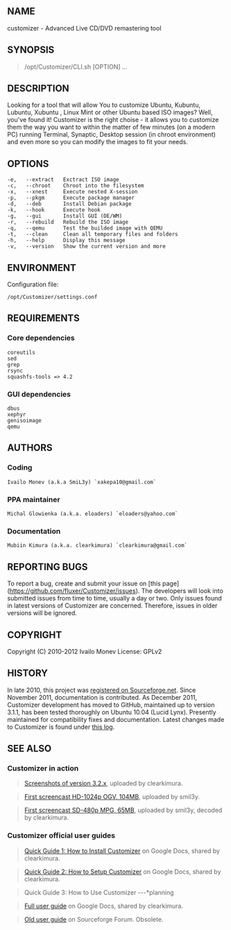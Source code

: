 ## NAME

customizer - Advanced Live CD/DVD remastering tool

	
	
## SYNOPSIS

> /opt/Customizer/CLI.sh \[OPTION\] ...



## DESCRIPTION

Looking for a tool that will allow You to customize Ubuntu, Kubuntu, Lubuntu, Xubuntu ,
Linux Mint or  other Ubuntu based ISO images? Well, you've found it! Customizer is the
right choise - it allows you to customize them the way you want to within the matter of
few minutes (on a modern PC) running Terminal, Synaptic, Desktop session (in chroot
environment) and even more so you can modify the images to fit your needs.

	
	
## OPTIONS

    -e,   --extract   Exctract ISO image
    -c,   --chroot    Chroot into the filesystem
    -x,   --xnest     Execute nested X-session
    -p,   --pkgm      Execute package manager
    -d,   --deb       Install Debian package
    -k,   --hook      Execute hook
    -g,   --gui       Install GUI (DE/WM)
    -r,   --rebuild   Rebuild the ISO image
    -q,   --qemu      Test the builded image with QEMU
    -t,   --clean     Clean all temporary files and folders
    -h,   --help      Display this message
    -v,   --version   Show the current version and more



## ENVIRONMENT

Configuration file:
	
	/opt/Customizer/settings.conf 

## REQUIREMENTS

### Core dependencies
    coreutils
    sed
    grep
    rsync
    squashfs-tools => 4.2

### GUI dependencies
    dbus
    xephyr
    genisoimage
    qemu



## AUTHORS

### Coding
    Ivailo Monev (a.k.a SmiL3y) `xakepa10@gmail.com`
    
### PPA maintainer
    Michal Glowienka (a.k.a. eloaders) `eloaders@yahoo.com`
    
### Documentation
    Mubiin Kimura (a.k.a. clearkimura) `clearkimura@gmail.com`



## REPORTING BUGS

To report a bug, create and submit your issue on [this page] (https://github.com/fluxer/Customizer/issues). The developers will look
into submitted issues from time to time, usually a day or two. Only issues found in
latest versions of Customizer are concerned. Therefore, issues in older versions will
be ignored.



## COPYRIGHT
    
Copyright (C) 2010-2012  Ivailo Monev
License: GPLv2



## HISTORY

In late 2010, this project was [registered on Sourceforge.net](http://sourceforge.net/projects/u-customizer/). Since November 2011,
documentation is contributed. As December 2011, Customizer development has moved to
GitHub, maintained up to version 3.1.1, has been tested thoroughly on Ubuntu 10.04
(Lucid Lynx). Presently maintained for compatibility fixes and documentation. Latest
changes made to Customizer is found under [this log](https://github.com/fluxer/Customizer/wiki/Changes-log).



## SEE ALSO

### Customizer in action
> [Screenshots of version 3.2.x](https://docs.google.com/drawings/d/1-XP1LZFIPF0kT1Toet1tGOks27qPqC488NHasmQHVuU/edit), uploaded by clearkimura.


> [First screencast HD-1024p OGV, 104MB](http://dl.dropbox.com/u/54183088/out-4.ogv), uploaded by smil3y.

> [First screencast SD-480p MPG, 65MB](http://dl.dropbox.com/u/54183088/out-4_small_size.mpg), uploaded by smil3y, decoded by clearkimura.

### Customizer official user guides

> [Quick Guide 1: How to Install Customizer](https://docs.google.com/document/d/1MF-GZYX90E4JKHGtnAKK3LHFYVV3ArC641QFOr3lgNU/edit) on Google Docs, shared by clearkimura.

> [Quick Guide 2: How to Setup Customizer](https://docs.google.com/document/d/149ug1YfiO-6OiCUqa9XTI1E1HjEYRKRkQZ4QTa54BW8/edit) on Google Docs, shared by clearkimura.

> Quick Guide 3: How to Use Customizer ---*planning


> [Full user guide](https://docs.google.com/document/d/1PfhHnSBjv-IDI7Yh5obhMGYCAV9Gw1NPEynU4GqKTsA/edit) on Google Docs, shared by clearkimura.

> [Old user guide](http://sourceforge.net/apps/phpbb/u-customizer/viewtopic.php?f=1&t=10&start=0) on Sourceforge Forum. Obsolete.

